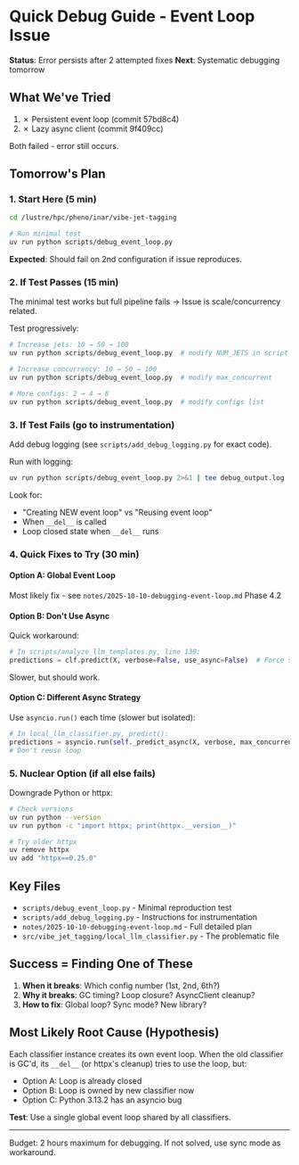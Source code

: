 # Quick Debug Guide - Event Loop Issue

**Status**: Error persists after 2 attempted fixes
**Next**: Systematic debugging tomorrow

## What We've Tried

1. ✗ Persistent event loop (commit 57bd8c4)
2. ✗ Lazy async client (commit 9f409cc)

Both failed - error still occurs.

## Tomorrow's Plan

### 1. Start Here (5 min)

```bash
cd /lustre/hpc/pheno/inar/vibe-jet-tagging

# Run minimal test
uv run python scripts/debug_event_loop.py
```

**Expected**: Should fail on 2nd configuration if issue reproduces.

### 2. If Test Passes (15 min)

The minimal test works but full pipeline fails → Issue is scale/concurrency related.

Test progressively:
```bash
# Increase jets: 10 → 50 → 100
uv run python scripts/debug_event_loop.py  # modify NUM_JETS in script

# Increase concurrency: 10 → 50 → 100
uv run python scripts/debug_event_loop.py  # modify max_concurrent

# More configs: 2 → 4 → 8
uv run python scripts/debug_event_loop.py  # modify configs list
```

### 3. If Test Fails (go to instrumentation)

Add debug logging (see `scripts/add_debug_logging.py` for exact code).

Run with logging:
```bash
uv run python scripts/debug_event_loop.py 2>&1 | tee debug_output.log
```

Look for:
- "Creating NEW event loop" vs "Reusing event loop"
- When `__del__` is called
- Loop closed state when `__del__` runs

### 4. Quick Fixes to Try (30 min)

#### Option A: Global Event Loop
Most likely fix - see `notes/2025-10-10-debugging-event-loop.md` Phase 4.2

#### Option B: Don't Use Async
Quick workaround:
```python
# In scripts/analyze_llm_templates.py, line 130:
predictions = clf.predict(X, verbose=False, use_async=False)  # Force sync
```

Slower, but should work.

#### Option C: Different Async Strategy
Use `asyncio.run()` each time (slower but isolated):
```python
# In local_llm_classifier.py, predict():
predictions = asyncio.run(self._predict_async(X, verbose, max_concurrent))
# Don't reuse loop
```

### 5. Nuclear Option (if all else fails)

Downgrade Python or httpx:
```bash
# Check versions
uv run python --version
uv run python -c "import httpx; print(httpx.__version__)"

# Try older httpx
uv remove httpx
uv add "httpx==0.25.0"
```

## Key Files

- `scripts/debug_event_loop.py` - Minimal reproduction test
- `scripts/add_debug_logging.py` - Instructions for instrumentation
- `notes/2025-10-10-debugging-event-loop.md` - Full detailed plan
- `src/vibe_jet_tagging/local_llm_classifier.py` - The problematic file

## Success = Finding One of These

1. **When it breaks**: Which config number (1st, 2nd, 6th?)
2. **Why it breaks**: GC timing? Loop closure? AsyncClient cleanup?
3. **How to fix**: Global loop? Sync mode? New library?

## Most Likely Root Cause (Hypothesis)

Each classifier instance creates its own event loop. When the old classifier is GC'd, its `__del__` (or httpx's cleanup) tries to use the loop, but:

- Option A: Loop is already closed
- Option B: Loop is owned by new classifier now
- Option C: Python 3.13.2 has an asyncio bug

**Test**: Use a single global event loop shared by all classifiers.

---

Budget: 2 hours maximum for debugging. If not solved, use sync mode as workaround.
